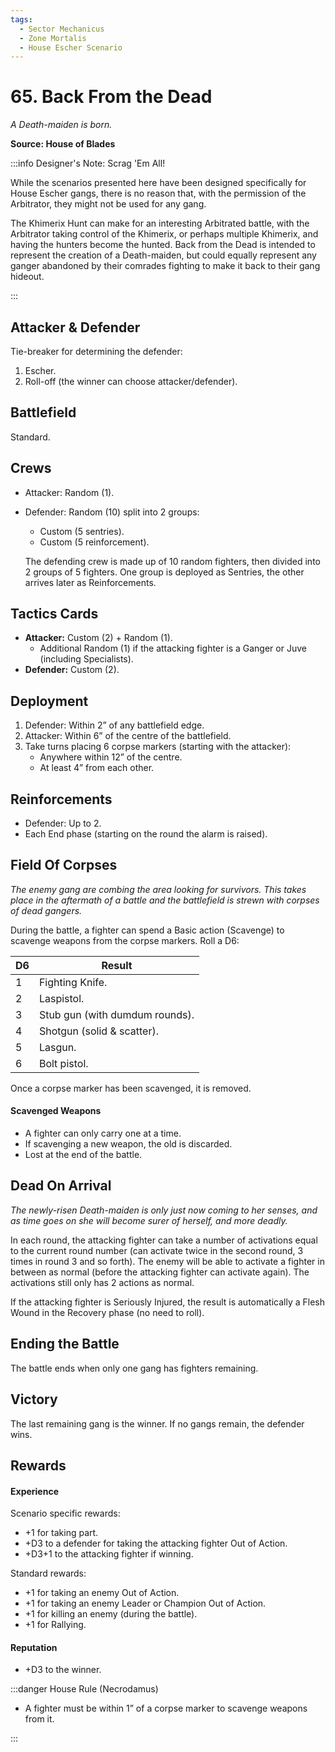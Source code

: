 ```yaml
---
tags:
  - Sector Mechanicus
  - Zone Mortalis
  - House Escher Scenario
---
```


# 65. Back From the Dead

_A Death-maiden is born._

**Source: House of Blades**

:::info Designer's Note: Scrag 'Em All!

While the scenarios presented here have been designed specifically for House
Escher gangs, there is no reason that, with the permission of the Arbitrator, they
might not be used for any gang. 

The Khimerix Hunt can make for an interesting
Arbitrated battle, with the Arbitrator taking control of the Khimerix, or perhaps
multiple Khimerix, and having the hunters become the hunted. Back from the
Dead is intended to represent the creation of a Death-maiden, but could equally
represent any ganger abandoned by their comrades fighting to make it back to
their gang hideout.

:::

## Attacker & Defender

Tie-breaker for determining the defender:

1. Escher.
2. Roll-off (the winner can choose attacker/defender).

## Battlefield

Standard.

## Crews

- Attacker: Random (1).
- Defender: Random (10) split into 2 groups:

  - Custom (5 sentries).
  - Custom (5 reinforcement).

  The defending crew is made up of 10 random fighters, then divided into 2 groups of 5 fighters. One group is deployed as Sentries, the other arrives later as Reinforcements.

## Tactics Cards

- **Attacker:** Custom (2) + Random (1).
  - Additional Random (1) if the attacking fighter is a Ganger or Juve (including Specialists).
- **Defender:** Custom (2).

## Deployment

1. Defender: Within 2” of any battlefield edge.
2. Attacker: Within 6” of the centre of the battlefield.
3. Take turns placing 6 corpse markers (starting with the attacker):
   - Anywhere within 12” of the centre.
   - At least 4” from each other.

## Reinforcements

- Defender: Up to 2.
- Each End phase (starting on the round the alarm is raised).

## Field Of Corpses

_The enemy gang are combing the area looking for survivors. This takes place in the aftermath of a battle and the battlefield is strewn with corpses of dead gangers._

During the battle, a fighter can spend a Basic action (Scavenge) to scavenge weapons from the corpse markers. Roll a D6:

| D6  | Result                         |
| --- | ------------------------------ |
| 1   | Fighting Knife.                         |
| 2   | Laspistol.                     |
| 3   | Stub gun (with dumdum rounds). |
| 4   | Shotgun (solid & scatter).     |
| 5   | Lasgun.                        |
| 6   | Bolt pistol.                   |

Once a corpse marker has been scavenged, it is removed.

#### Scavenged Weapons

- A fighter can only carry one at a time.
- If scavenging a new weapon, the old is discarded.
- Lost at the end of the battle.

## Dead On Arrival

_The newly-risen Death-maiden is only just now coming to her senses, and as time goes on she will become surer of herself, and more deadly._

In each round, the attacking fighter can take a number of activations equal to the current round number (can activate twice in the second round, 3 times in round 3 and so forth). The enemy will be able to activate a fighter in between as normal (before the attacking fighter can activate again). The activations still only has 2 actions as normal.

If the attacking fighter is Seriously Injured, the result is automatically a Flesh Wound in the Recovery phase (no need to roll).

## Ending the Battle

The battle ends when only one gang has fighters remaining.

## Victory

The last remaining gang is the winner. If no gangs remain, the defender wins.

## Rewards

#### Experience

Scenario specific rewards:

- +1 for taking part.
- +D3 to a defender for taking the attacking fighter Out of Action.
- +D3+1 to the attacking fighter if winning.

Standard rewards:

- +1 for taking an enemy Out of Action.
- +1 for taking an enemy Leader or Champion Out of Action.
- +1 for killing an enemy (during the battle).
- +1 for Rallying.

#### Reputation

- +D3 to the winner.

:::danger House Rule (Necrodamus)

- A fighter must be within 1” of a corpse marker to scavenge weapons from it.

:::
